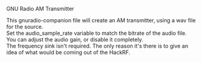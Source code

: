 GNU Radio AM Transmitter

This gnuradio-companion file will create an AM transmitter, using a wav file for the source.  
Set the audio_sample_rate variable to match the bitrate of the audio file.  
You can adjust the audio gain, or disable it completely.  
The frequency sink isn't required. The only reason it's there is to give an idea of what would be coming out of the HackRF.  
